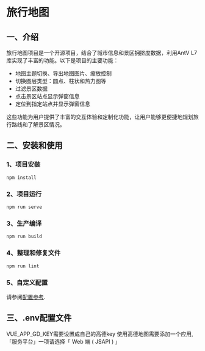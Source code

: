 # 旅行地图

## 一、介绍
旅行地图项目是一个开源项目，结合了城市信息和景区拥挤度数据，利用AntV L7库实现了丰富的功能。以下是项目的主要功能：

- 地图主题切换、导出地图图片、缩放控制
- 切换图层类型：圆点、柱状和热力图等
- 过滤景区数据
- 点击景区站点显示弹窗信息
- 定位到指定站点并显示弹窗信息

这些功能为用户提供了丰富的交互体验和定制化功能，让用户能够更便捷地规划旅行路线和了解景区情况。


## 二、安装和使用
### 1、项目安装
```
npm install
```

### 2、项目运行
```
npm run serve
```

### 3、生产编译
```
npm run build
```

### 4、整理和修复文件
```
npm run lint
```

### 5、自定义配置
请参阅[配置参考](https://cli.vuejs.org/config/).

## 三、.env配置文件
VUE_APP_GD_KEY需要设置成自己的高德key
使用高德地图需要添加一个应用,「服务平台」一项请选择「 Web 端 ( JSAPI ) 」
